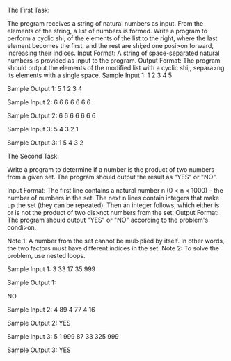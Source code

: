 The First Task:

The program receives a string of natural numbers as input. From the
elements of the string, a list of numbers is formed. Write a program to
perform a cyclic shi; of the elements of the list to the right, where the
last element becomes the first, and the rest are shi;ed one posi>on
forward, increasing their indices.
Input Format:
A string of space-separated natural numbers is provided as input to the
program.
Output Format:
The program should output the elements of the modified list with a
cyclic shi;, separa>ng its elements with a single space.
Sample Input 1:
1 2 3 4 5

Sample Output 1:
5 1 2 3 4

Sample Input 2:
6 6 6 6 6 6 6

Sample Output 2:
6 6 6 6 6 6 6

Sample Input 3:
5 4 3 2 1

Sample Output 3:
1 5 4 3 2


The Second Task:

Write a program to determine if a number is the product of two
numbers from a given set. The program should output the result as
"YES" or "NO".

Input Format:
The first line contains a natural number n (0 < n < 1000) – the number
of numbers in the set. The next n lines contain integers that make up
the set (they can be repeated). Then an integer follows, which either is
or is not the product of two dis>nct numbers from the set.
Output Format:
The program should output "YES" or "NO" according to the problem's
condi>on.

Note 1: A number from the set cannot be mul>plied by itself. In other
words, the two factors must have different indices in the set.
Note 2: To solve the problem, use nested loops.

Sample Input 1:
3
33
17
35
999

Sample Output 1:

NO

Sample Input 2:
4
89
4
77
4
16

Sample Output 2:
YES

Sample Input 3:
5
1
999
87
33
325
999

Sample Output 3:
YES
